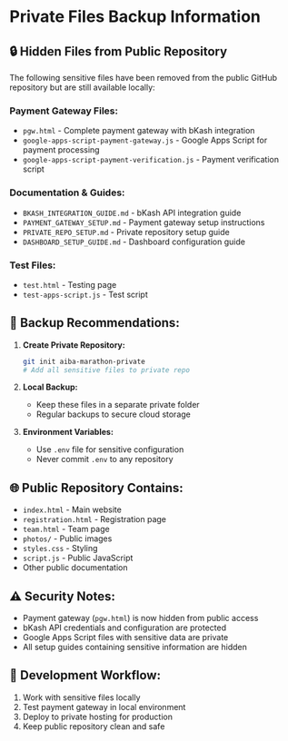# Private Files Backup Information

## 🔒 Hidden Files from Public Repository

The following sensitive files have been removed from the public GitHub repository but are still available locally:

### Payment Gateway Files:
- `pgw.html` - Complete payment gateway with bKash integration
- `google-apps-script-payment-gateway.js` - Google Apps Script for payment processing
- `google-apps-script-payment-verification.js` - Payment verification script

### Documentation & Guides:
- `BKASH_INTEGRATION_GUIDE.md` - bKash API integration guide
- `PAYMENT_GATEWAY_SETUP.md` - Payment gateway setup instructions
- `PRIVATE_REPO_SETUP.md` - Private repository setup guide
- `DASHBOARD_SETUP_GUIDE.md` - Dashboard configuration guide

### Test Files:
- `test.html` - Testing page
- `test-apps-script.js` - Test script

## 📂 Backup Recommendations:

1. **Create Private Repository:**
   ```bash
   git init aiba-marathon-private
   # Add all sensitive files to private repo
   ```

2. **Local Backup:**
   - Keep these files in a separate private folder
   - Regular backups to secure cloud storage

3. **Environment Variables:**
   - Use `.env` file for sensitive configuration
   - Never commit `.env` to any repository

## 🌐 Public Repository Contains:
- `index.html` - Main website
- `registration.html` - Registration page
- `team.html` - Team page
- `photos/` - Public images
- `styles.css` - Styling
- `script.js` - Public JavaScript
- Other public documentation

## ⚠️ Security Notes:
- Payment gateway (`pgw.html`) is now hidden from public access
- bKash API credentials and configuration are protected
- Google Apps Script files with sensitive data are private
- All setup guides containing sensitive information are hidden

## 🔧 Development Workflow:
1. Work with sensitive files locally
2. Test payment gateway in local environment
3. Deploy to private hosting for production
4. Keep public repository clean and safe
